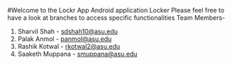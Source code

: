 #Welcome to the Lockr App
Android application Locker
Please feel free to have a look at branches to access specific functionalities
Team Members-
1. Sharvil Shah - sdshah10@asu.edu
2. Palak Anmol - panmol@asu.edu
3. Rashik Kotwal - rkotwal2@asu.edu
4. Saaketh Muppana - smuppana@asu.edu
